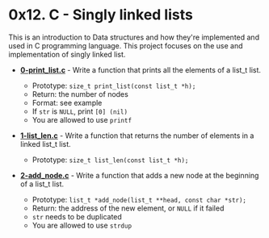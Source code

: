 # 0x12. C - Singly linked lists
This is an introduction to Data structures and how they're implemented and used in C programming language. This project focuses on the use and implementation of singly linked list.

* **[0-print_list.c](./0-print_list.c)** - Write a function that prints all the elements of a list_t list.
    * Prototype: `size_t print_list(const list_t *h);`
    * Return: the number of nodes
    * Format: see example
    * If `str` is `NULL`, print `[0] (nil)`
    * You are allowed to use `printf`

* **[1-list_len.c](./1-list_len.c)** - Write a function that returns the number of elements in a linked list_t list.
    * Prototype: `size_t list_len(const list_t *h);`

* **[2-add_node.c](./2-add_node.c)** - Write a function that adds a new node at the beginning of a list_t list.
    * Prototype: `list_t *add_node(list_t **head, const char *str);`
    * Return: the address of the new element, or `NULL` if it failed
    * `str` needs to be duplicated
    * You are allowed to use `strdup`